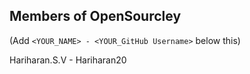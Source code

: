 ## Members of OpenSourcley

(Add `<YOUR_NAME> - <YOUR_GitHub Username>` below this)


Hariharan.S.V     - Hariharan20 
